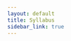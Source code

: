 ```yaml
---
layout: default
title: Syllabus
sidebar_link: true
---
```



<object data="https://stat400.github.io/PDFs/Fall2020_Syllabus.pdf" width="100%" height="1080" type="application/pdf">
    <embed src="https://stat400.github.io/PDFs/Spring_2021_Syllabus_Stat_400.pdf" type="application/pdf" />
</object>